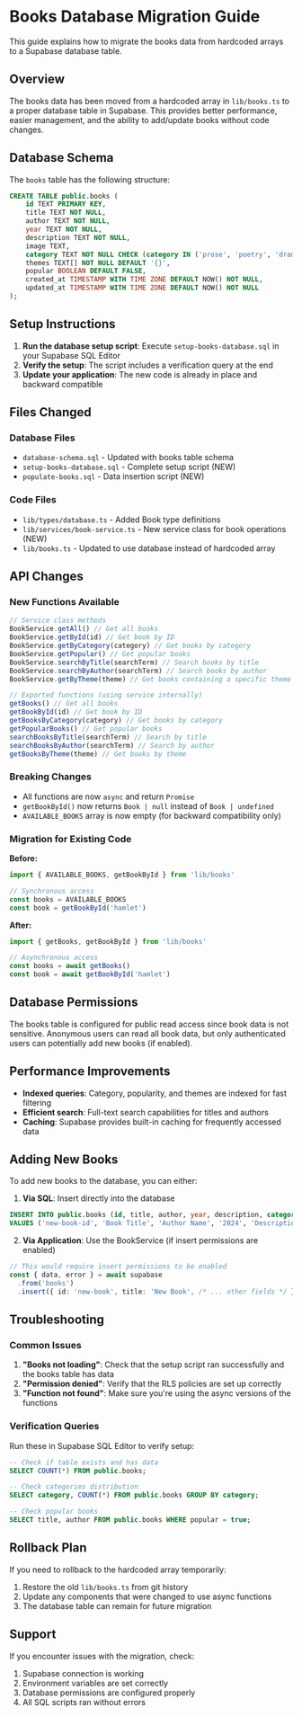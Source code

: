 # Books Database Migration Guide

This guide explains how to migrate the books data from hardcoded arrays to a Supabase database table.

## Overview

The books data has been moved from a hardcoded array in `lib/books.ts` to a proper database table in Supabase. This provides better performance, easier management, and the ability to add/update books without code changes.

## Database Schema

The `books` table has the following structure:

```sql
CREATE TABLE public.books (
    id TEXT PRIMARY KEY,
    title TEXT NOT NULL,
    author TEXT NOT NULL,
    year TEXT NOT NULL,
    description TEXT NOT NULL,
    image TEXT,
    category TEXT NOT NULL CHECK (category IN ('prose', 'poetry', 'drama', 'nonfiction', 'film')),
    themes TEXT[] NOT NULL DEFAULT '{}',
    popular BOOLEAN DEFAULT FALSE,
    created_at TIMESTAMP WITH TIME ZONE DEFAULT NOW() NOT NULL,
    updated_at TIMESTAMP WITH TIME ZONE DEFAULT NOW() NOT NULL
);
```

## Setup Instructions

1. **Run the database setup script**: Execute `setup-books-database.sql` in your Supabase SQL Editor
2. **Verify the setup**: The script includes a verification query at the end
3. **Update your application**: The new code is already in place and backward compatible

## Files Changed

### Database Files
- `database-schema.sql` - Updated with books table schema
- `setup-books-database.sql` - Complete setup script (NEW)
- `populate-books.sql` - Data insertion script (NEW)

### Code Files
- `lib/types/database.ts` - Added Book type definitions
- `lib/services/book-service.ts` - New service class for book operations (NEW)
- `lib/books.ts` - Updated to use database instead of hardcoded array

## API Changes

### New Functions Available
```typescript
// Service class methods
BookService.getAll() // Get all books
BookService.getById(id) // Get book by ID
BookService.getByCategory(category) // Get books by category
BookService.getPopular() // Get popular books
BookService.searchByTitle(searchTerm) // Search books by title
BookService.searchByAuthor(searchTerm) // Search books by author
BookService.getByTheme(theme) // Get books containing a specific theme

// Exported functions (using service internally)
getBooks() // Get all books
getBookById(id) // Get book by ID
getBooksByCategory(category) // Get books by category
getPopularBooks() // Get popular books
searchBooksByTitle(searchTerm) // Search by title
searchBooksByAuthor(searchTerm) // Search by author
getBooksByTheme(theme) // Get books by theme
```

### Breaking Changes
- All functions are now `async` and return `Promise`
- `getBookById()` now returns `Book | null` instead of `Book | undefined`
- `AVAILABLE_BOOKS` array is now empty (for backward compatibility only)

### Migration for Existing Code

**Before:**
```typescript
import { AVAILABLE_BOOKS, getBookById } from 'lib/books'

// Synchronous access
const books = AVAILABLE_BOOKS
const book = getBookById('hamlet')
```

**After:**
```typescript
import { getBooks, getBookById } from 'lib/books'

// Asynchronous access
const books = await getBooks()
const book = await getBookById('hamlet')
```

## Database Permissions

The books table is configured for public read access since book data is not sensitive. Anonymous users can read all book data, but only authenticated users can potentially add new books (if enabled).

## Performance Improvements

- **Indexed queries**: Category, popularity, and themes are indexed for fast filtering
- **Efficient search**: Full-text search capabilities for titles and authors
- **Caching**: Supabase provides built-in caching for frequently accessed data

## Adding New Books

To add new books to the database, you can either:

1. **Via SQL**: Insert directly into the database
```sql
INSERT INTO public.books (id, title, author, year, description, category, themes, popular)
VALUES ('new-book-id', 'Book Title', 'Author Name', '2024', 'Description', 'prose', ARRAY['Theme1', 'Theme2'], false);
```

2. **Via Application**: Use the BookService (if insert permissions are enabled)
```typescript
// This would require insert permissions to be enabled
const { data, error } = await supabase
  .from('books')
  .insert({ id: 'new-book', title: 'New Book', /* ... other fields */ })
```

## Troubleshooting

### Common Issues

1. **"Books not loading"**: Check that the setup script ran successfully and the books table has data
2. **"Permission denied"**: Verify that the RLS policies are set up correctly
3. **"Function not found"**: Make sure you're using the async versions of the functions

### Verification Queries

Run these in Supabase SQL Editor to verify setup:

```sql
-- Check if table exists and has data
SELECT COUNT(*) FROM public.books;

-- Check categories distribution
SELECT category, COUNT(*) FROM public.books GROUP BY category;

-- Check popular books
SELECT title, author FROM public.books WHERE popular = true;
```

## Rollback Plan

If you need to rollback to the hardcoded array temporarily:

1. Restore the old `lib/books.ts` from git history
2. Update any components that were changed to use async functions
3. The database table can remain for future migration

## Support

If you encounter issues with the migration, check:
1. Supabase connection is working
2. Environment variables are set correctly
3. Database permissions are configured properly
4. All SQL scripts ran without errors 
